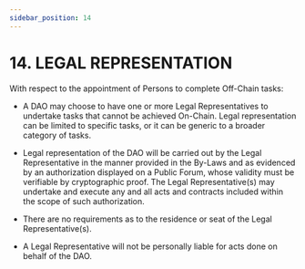 ```yaml
---
sidebar_position: 14
---
```


# 14.  LEGAL REPRESENTATION

 
With respect to the appointment of Persons to complete Off-Chain tasks:

* A DAO may choose to have one or more Legal Representatives to undertake tasks that cannot be achieved On-Chain. Legal representation can be limited to specific tasks, or it can be generic to a broader category of tasks.

* Legal representation of the DAO will be carried out by the Legal Representative in the manner provided in the By-Laws and as evidenced by an authorization displayed on a Public Forum, whose validity must be verifiable by cryptographic proof. The Legal Representative(s) may undertake and execute any and all acts and contracts included within the scope of such authorization.

* There are no requirements as to the residence or seat of the Legal Representative(s).

* A Legal Representative will not be personally liable for acts done on behalf of the DAO.
